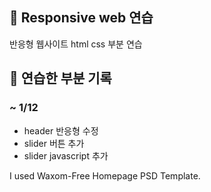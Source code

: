 ## :open_book: Responsive web 연습

반응형 웹사이트 html css 부분 연습


## :memo: 연습한 부분 기록

### ~ 1/12  
* header 반응형 수정  
* slider 버튼 추가  
* slider javascript 추가  


I used Waxom-Free Homepage PSD Template.
